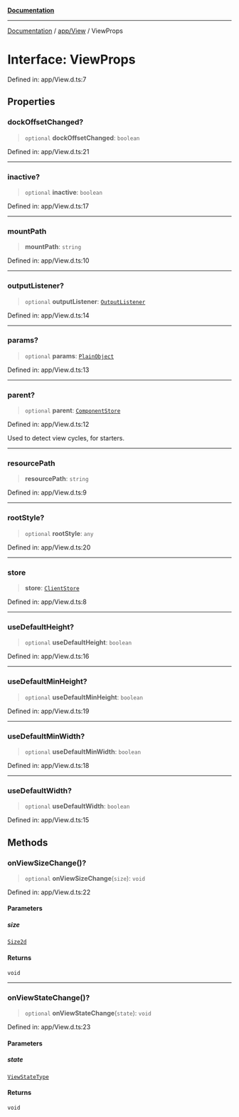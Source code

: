 [**Documentation**](../../../index.md)

***

[Documentation](../../../index.md) / [app/View](../index.md) / ViewProps

# Interface: ViewProps

Defined in: app/View.d.ts:7

## Properties

### dockOffsetChanged?

> `optional` **dockOffsetChanged**: `boolean`

Defined in: app/View.d.ts:21

***

### inactive?

> `optional` **inactive**: `boolean`

Defined in: app/View.d.ts:17

***

### mountPath

> **mountPath**: `string`

Defined in: app/View.d.ts:10

***

### outputListener?

> `optional` **outputListener**: [`OutputListener`](../../../stores/ViewStore/interfaces/OutputListener.md)

Defined in: app/View.d.ts:14

***

### params?

> `optional` **params**: [`PlainObject`](../../../perspective-client/type-aliases/PlainObject.md)

Defined in: app/View.d.ts:13

***

### parent?

> `optional` **parent**: [`ComponentStore`](../../../stores/ComponentStore/classes/ComponentStore.md)

Defined in: app/View.d.ts:12

Used to detect view cycles, for starters.

***

### resourcePath

> **resourcePath**: `string`

Defined in: app/View.d.ts:9

***

### rootStyle?

> `optional` **rootStyle**: `any`

Defined in: app/View.d.ts:20

***

### store

> **store**: [`ClientStore`](../../../stores/ClientStore/classes/ClientStore.md)

Defined in: app/View.d.ts:8

***

### useDefaultHeight?

> `optional` **useDefaultHeight**: `boolean`

Defined in: app/View.d.ts:16

***

### useDefaultMinHeight?

> `optional` **useDefaultMinHeight**: `boolean`

Defined in: app/View.d.ts:19

***

### useDefaultMinWidth?

> `optional` **useDefaultMinWidth**: `boolean`

Defined in: app/View.d.ts:18

***

### useDefaultWidth?

> `optional` **useDefaultWidth**: `boolean`

Defined in: app/View.d.ts:15

## Methods

### onViewSizeChange()?

> `optional` **onViewSizeChange**(`size`): `void`

Defined in: app/View.d.ts:22

#### Parameters

##### size

[`Size2d`](../../../perspective-client/interfaces/Size2d.md)

#### Returns

`void`

***

### onViewStateChange()?

> `optional` **onViewStateChange**(`state`): `void`

Defined in: app/View.d.ts:23

#### Parameters

##### state

[`ViewStateType`](../enumerations/ViewStateType.md)

#### Returns

`void`
